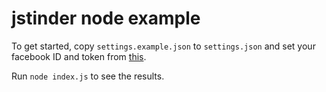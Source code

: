 # jstinder node example

To get started, copy `settings.example.json` to `settings.json` and set your facebook ID and token from [this](http://opentinder.bitballoon.com/).

Run `node index.js` to see the results.